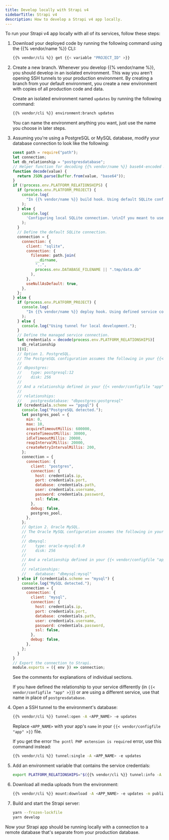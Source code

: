 ```yaml
---
title: Develop locally with Strapi v4
sidebarTitle: Strapi v4
description: How to develop a Strapi v4 app locally.
---
```


To run your Strapi v4 app locally with all of its services, follow these steps:

1. Download your deployed code by running the following command using the {{% vendor/name %}} CLI:

   ```bash
   {{% vendor/cli %}} get {{< variable "PROJECT_ID" >}}
   ```

2. Create a new branch.
   Whenever you develop {{% vendor/name %}}, you should develop in an isolated environment.
   This way you aren't opening SSH tunnels to your production environment.
   By creating a branch from your default environment,
   you create a new environment with copies of all production code and data.

   Create an isolated environment named `updates` by running the following command:

   ```bash
   {{% vendor/cli %}} environment:branch updates
   ```

   You can name the environment anything you want, just use the name you choose in later steps.

3. Assuming you're using a PostgreSQL or MySQL database,
   modify your database connection to look like the following:

   ```js {location="config/database.js"}
   const path = require("path");
   let connection;
   let db_relationship = "postgresdatabase";
   // Helper function for decoding {{% vendor/name %}} base64-encoded JSON variables.
   function decode(value) {
     return JSON.parse(Buffer.from(value, "base64"));
   }
   if (!process.env.PLATFORM_RELATIONSHIPS) {
     if (process.env.PLATFORM_PROJECT) {
       console.log(
         "In {{% vendor/name %}} build hook. Using default SQLite configuration until services are available."
       );
     } else {
       console.log(
         'Configuring local SQLite connection. \n\nIf you meant to use a tunnel, be sure to run \n\n$ export PLATFORM_RELATIONSHIPS="$(platform tunnel:info --encode)"\n\nto connect to that service.\n'
       );
     }
     // Define the default SQLite connection.
     connection = {
       connection: {
         client: "sqlite",
         connection: {
           filename: path.join(
             __dirname,
             "..",
             process.env.DATABASE_FILENAME || ".tmp/data.db"
           ),
         },
         useNullAsDefault: true,
       },
     };
   } else {
     if (process.env.PLATFORM_PROJECT) {
       console.log(
         "In {{% vendor/name %}} deploy hook. Using defined service configuration."
       );
     } else {
       console.log("Using tunnel for local development.");
     }
     // Define the managed service connection.
     let credentials = decode(process.env.PLATFORM_RELATIONSHIPS)[
       db_relationship
     ][0];
     // Option 1. PostgreSQL.
     // The PostgreSQL configuration assumes the following in your {{< vendor/configfile "services" >}} file:
     //
     // dbpostgres:
     //    type: postgresql:12
     //    disk: 256
     //
     // And a relationship defined in your {{< vendor/configfile "app" >}} file as follows:
     //
     // relationships:
     //    postgresdatabase: "dbpostgres:postgresql"
     if (credentials.scheme == "pgsql") {
       console.log("PostgreSQL detected.");
       let postgres_pool = {
         min: 0,
         max: 10,
         acquireTimeoutMillis: 600000,
         createTimeoutMillis: 30000,
         idleTimeoutMillis: 20000,
         reapIntervalMillis: 20000,
         createRetryIntervalMillis: 200,
       };
       connection = {
         connection: {
           client: "postgres",
           connection: {
             host: credentials.ip,
             port: credentials.port,
             database: credentials.path,
             user: credentials.username,
             password: credentials.password,
             ssl: false,
           },
           debug: false,
           postgres_pool,
         },
       };
       // Option 2. Oracle MySQL.
       // The Oracle MySQL configuration assumes the following in your {{< vendor/configfile "services" >}} file:
       //
       // dbmysql:
       //    type: oracle-mysql:8.0
       //    disk: 256
       //
       // And a relationship defined in your {{< vendor/configfile "app" >}}file as follows:
       //
       // relationships:
       //    database: "dbmysql:mysql"
     } else if (credentials.scheme == "mysql") {
       console.log("MySQL detected.");
       connection = {
         connection: {
           client: "mysql",
           connection: {
             host: credentials.ip,
             port: credentials.port,
             database: credentials.path,
             user: credentials.username,
             password: credentials.password,
             ssl: false,
           },
           debug: false,
         },
       };
     }
   }
   // Export the connection to Strapi.
   module.exports = ({ env }) => connection;
   ```

   See the comments for explanations of individual sections.

   If you have defined the relationship to your service differently (in `{{< vendor/configfile "app" >}}`)
   or are using a different service, use that name in place of `postgresdatabase`.

4. Open a SSH tunnel to the environment's database:

   ```bash
   {{% vendor/cli %}} tunnel:open -A <APP_NAME> -e updates
   ```

   Replace `<APP_NAME>` with your app's `name` in your `{{< vendor/configfile "app" >}}` file.

   If you get the error `The pcntl PHP extension is required` error, use this command instead:

   ```bash
   {{% vendor/cli %}} tunnel:single -A <APP_NAME> -e updates
   ```

5. Add an environment variable that contains the service credentials:

   ```bash
   export PLATFORM_RELATIONSHIPS="$({{% vendor/cli %}} tunnel:info -A <APP_NAME> -e updates --encode)"
   ```

6. Download all media uploads from the environment:

   ```bash
   {{% vendor/cli %}} mount:download -A <APP_NAME> -e updates -m public/uploads --target public/uploads -y
   ```

7. Build and start the Strapi server:

   ```bash
   yarn --frozen-lockfile
   yarn develop
   ```

Now your Strapi app should be running locally with a connection to a remote database
that's separate from your production database.
